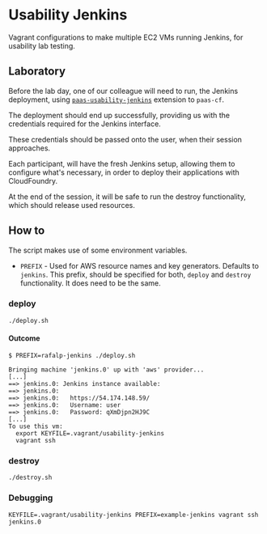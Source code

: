 # Usability Jenkins

Vagrant configurations to make multiple EC2 VMs running Jenkins, for usability lab testing.

## Laboratory

Before the lab day, one of our colleague will need to run, the Jenkins deployment, using [`paas-usability-jenkins`](https://github.com/alphagov/paas-usability-jenkins) extension to `paas-cf`.

The deployment should end up successfully, providing us with the credentials required for the Jenkins interface.

These credentials should be passed onto the user, when their session approaches.

Each participant, will have the fresh Jenkins setup, allowing them to configure what's necessary, in order to deploy their applications with CloudFoundry.

At the end of the session, it will be safe to run the destroy functionality, which should release used resources.

## How to

The script makes use of some environment variables.

 - `PREFIX` - Used for AWS resource names and key generators. Defaults to `jenkins`. This prefix, should be specified for both, `deploy` and `destroy` functionality. It does need to be the same.

### deploy

```
./deploy.sh
```

#### Outcome

```
$ PREFIX=rafalp-jenkins ./deploy.sh

Bringing machine 'jenkins.0' up with 'aws' provider...
[...]
==> jenkins.0: Jenkins instance available:
==> jenkins.0:
==> jenkins.0:   https://54.174.148.59/
==> jenkins.0:   Username: user
==> jenkins.0:   Password: qXmDjpn2HJ9C
[...]
To use this vm:
  export KEYFILE=.vagrant/usability-jenkins
  vagrant ssh
```

### destroy

```
./destroy.sh
```

### Debugging

```
KEYFILE=.vagrant/usability-jenkins PREFIX=example-jenkins vagrant ssh jenkins.0
```
